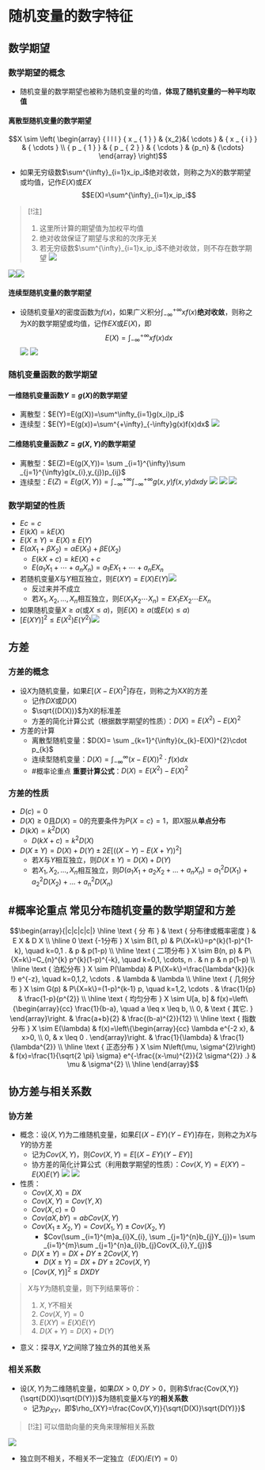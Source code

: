 # 随机变量的数字特征

## 数学期望
### 数学期望的概念
- 随机变量的数学期望也被称为随机变量的均值，**体现了随机变量的一种平均取值**
#### 离散型随机变量的数学期望
$$X \sim \left( \begin{array}  { l l l  }  { x _ { 1 } } & {x_2}&{ \cdots } & { x _ { i } } & { \cdots } \\ { p _ { 1 } } & { p _ { 2 } } & { \cdots } & {p_n} & {\cdots} \end{array} \right)$$
- 如果无穷级数$\sum^{\infty}_{i=1}x_ip_i$绝对收敛，则称之为X的数学期望或均值，记作$E(X)$或$EX$ $$E(X)=\sum^{\infty}_{i=1}x_ip_i$$
> [!注]
> 1. 这里所计算的期望值为加权平均值
> 2. 绝对收敛保证了期望与求和的次序无关
> 3. 若无穷级数$\sum^{\infty}_{i=1}x_ip_i$不绝对收敛，则不存在数学期望
> ![](https://raw.githubusercontent.com/alwaysmissin/picgo/main/20221207160821.png)

![](https://raw.githubusercontent.com/alwaysmissin/picgo/main/20221207161114.png)![](https://raw.githubusercontent.com/alwaysmissin/picgo/main/20221207161205.png)
#### 连续型随机变量的数学期望
- 设随机变量$X$的密度函数为$f(x)$，如果广义积分$\int_{-\infty}^{+\infty}xf(x)$**绝对收敛**，则称之为X的数学期望或均值，记作$EX$或$E(X)$，即$$E(X)=\int^{+\infty}_{-\infty}xf(x)dx$$
![](https://raw.githubusercontent.com/alwaysmissin/picgo/main/20221207162005.png)
![](https://raw.githubusercontent.com/alwaysmissin/picgo/main/20221207162017.png)
### 随机变量函数的数学期望
#### 一维随机变量函数$Y=g(X)$的数学期望
- 离散型：$E(Y)=E(g(X))=\sum^\infty_{i=1}g(x_i)p_i$
- 连续型：$E(Y)=E(g(x))=\sum^{+\infty}_{-\infty}g(x)f(x)dx$
![](https://raw.githubusercontent.com/alwaysmissin/picgo/main/20221207163025.png)
#### 二维随机变量函数$Z=g(X,Y)$的数学期望
- 离散型：$E(Z)=E(g(X,Y))= \sum _{i=1}^{\infty}\sum _{j=1}^{\infty}g(x_{i},y_{j})p_{ij}$
- 连续型：$E(Z)=E(g(X,Y))= \int _{- \infty}^{+ \infty}\int _{- \infty}^{+ \infty}g(x,y)f(x,y)dxdy$
![](https://raw.githubusercontent.com/alwaysmissin/picgo/main/20221212143639.png)
![](https://raw.githubusercontent.com/alwaysmissin/picgo/main/20221212143850.png)
![](https://raw.githubusercontent.com/alwaysmissin/picgo/main/20221212144600.png)
### 数学期望的性质
- $Ec=c$
- $E(kX)=kE(X)$
- $E(X \pm Y)=E(X) \pm E(Y)$
- $E(\alpha X_1+\beta X_2) = \alpha E(X_1)+\beta E(X_2)$
	- $E(kX+c) = kE(X)+c$
	- $E(a_{1}X_{1}+ \cdots +a_{n}X_{n})=a_{1}EX_{1}+ \cdots +a_{n}EX_{n}$
- 若随机变量$X$与$Y$相互独立，则$E(XY)=E(X)E(Y)$![](https://raw.githubusercontent.com/alwaysmissin/picgo/main/20221212144935.png)
	- 反过来并不成立
	- 若$X_1,X_2,...,X_n$相互独立，则$E(X_{1}X_{2}\cdots X_{n})=EX_{1}EX_{2}\cdots EX_{n}$
- 如果随机变量$X\ge a$(或$X\le a$)，则$E(X)\ge a$(或$E(x)\le a$)
- $[E(XY)]^2 \le E(X^2)E(Y^2)$![](https://raw.githubusercontent.com/alwaysmissin/picgo/main/20221212145208.png)
## 方差
### 方差的概念
- 设$X$为随机变量，如果$E \left[(X-E(X)^{2}\right]$存在，则称之为X$X$的方差
	- 记作$DX$或$D(X)$
	- $\sqrt{(D(X))}$为X的标准差
	- 方差的简化计算公式（根据数学期望的性质）：$D(X)=E(X^2)-E(X)^2$
- 方差的计算
	- 离散型随机变量：$D(X)= \sum _{k=1}^{\infty}(x_{k}-E(X))^{2}\cdot p_{k}$
	- 连续型随机变量：$D(X)= \int _{- \infty}^{\infty}(x-E(X))^{2}\cdot f(x)dx$
	- #概率论重点 **重要计算公式**：$D(X)=E(X^2)-E(X)^2$
### 方差的性质
- $D(c)=0$
- $D(X)\ge 0$且$D(X)=0$的充要条件为$P\{X=c\}=1$，即$X$服从**单点分布**
- $D(kX)=k^2D(X)$
	- $D(kX+c)=k^2D(X)$
- $D(X\pm Y)=D(X)+D(Y)\pm 2E[((X-Y)-E(X+Y))^2]$
	- 若$X$与$Y$相互独立，则$D(X\pm Y)=D(X)+D(Y)$
	- 若$X_1,X_2,...,X_n$相互独立，则$D(a_1X_1+a_2X_2+...+a_nX_n)=a_1^2D(X_1)+a_2^2D(X_2)+...+a_n^2D(X_n)$
## #概率论重点 常见分布随机变量的数学期望和方差
$$\begin{array}{|c|c|c|c|}
\hline \text { 分 布 } & \text { 分布律或概率密度 } & E X & D X \\
\hline 0 \text {-1分布 } X \sim B(1, p) & P\{X=k\}=p^{k}(1-p)^{1-k}, \quad k=0,1 . & p & p(1-p) \\
\hline \text { 二项分布 } X \sim B(n, p) & P\{X=k\}=C_{n}^{k} p^{k}(1-p)^{-k}, \quad k=0,1, \cdots, n . & n p & n p(1-p) \\
\hline \text { 泊松分布 } X \sim P(\lambda) & P\{X=k\}=\frac{\lambda^{k}}{k !} e^{-z}, \quad k=0,1,2, \cdots . & \lambda & \lambda \\
\hline \text { 几何分布 } X \sim G(p) & P\{X=k\}=(1-p)^{k-1} p, \quad k=1,2, \cdots . & \frac{1}{p} & \frac{1-p}{p^{2}} \\
\hline \text { 均匀分布 } X \sim U[a, b] & f(x)=\left\{\begin{array}{cc}
\frac{1}{b-a}, \quad a \leq x \leq b, \\
0, & \text { 其它. }
\end{array}\right. & \frac{a+b}{2} & \frac{(b-a)^{2}}{12} \\
\hline \text { 指数分布 } X \sim E(\lambda) & f(x)=\left\{\begin{array}{cc}
\lambda e^{-2 x}, & x>0, \\
0, & x \leq 0 .
\end{array}\right. & \frac{1}{\lambda} & \frac{1}{\lambda^{2}} \\
\hline \text { 正态分布 } X \sim N\left(\mu, \sigma^{2}\right) & f(x)=\frac{1}{\sqrt{2 \pi} \sigma} e^{-\frac{(x-\mu)^{2}}{2 \sigma^{2}} .} & \mu & \sigma^{2} \\
\hline
\end{array}$$

## 协方差与相关系数
### 协方差
- 概念：设$(X,Y)$为二维随机变量，如果$E \left[(X-EY)(Y-EY)\right]$存在，则称之为$X$与$Y$的协方差
	- 记为$Cov(X,Y)$，则$Cov(X,Y)=E \left[(X-EY)(Y-EY)\right]$
	- 协方差的简化计算公式（利用数学期望的性质）：$Cov(X,Y)=E(XY)-E(X)E(Y)$
![](https://raw.githubusercontent.com/alwaysmissin/picgo/main/20221212151940.png)
![](https://raw.githubusercontent.com/alwaysmissin/picgo/main/20221212152242.png)
- 性质：
	- $Cov(X,X)=DX$
	- $Cov(X,Y)=Cov(Y,X)$
	- $Cov(X,c)=0$
	- $Cov(aX,bY)=abCov(X,Y)$
	- $Cov(X_{1}\pm X_{2},Y)=Cov(X_{1},Y)\pm Cov(X_{2},Y)$
		- $Cov(\sum _{i=1}^{m}a_{i}X_{i}, \sum _{j=1}^{n}b_{j}Y_{j})= \sum _{i=1}^{m}\sum _{j=1}^{n}a_{i}b_{j}Cov(X_{i},Y_{j})$
	- $D(X \pm Y)=DX+DY \pm 2Cov(X,Y)$
		- $D(X \pm Y)=DX+DY \pm 2Cov(X,Y)$
	- $\left[ Cov(X,Y)\right] ^{2}\leq DXDY$
> $X$与$Y$为随机变量，则下列结果等价：
> 1. $X,Y$不相关
> 2. $Cov(X,Y) = 0$
> 3. $E(XY)=E(X)E(Y)$
> 4. $D(X+Y)=D(X)+D(Y)$
- 意义：探寻$X,Y$之间除了独立外的其他关系
### 相关系数
- 设$(X,Y)$为二维随机变量，如果$DX >0,DY >0$，则称$\frac{Cov(X,Y)}{\sqrt{D(X)}\sqrt{D(Y)}}$为随机变量$X$与$Y$的**相关系数**
	- 记为$\rho_{XY}$，即$\rho_{XY}=\frac{Cov(X,Y)}{\sqrt{D(X)}\sqrt{D(Y)}}$
> [!注]
> 可以借助向量的夹角来理解相关系数

![](https://raw.githubusercontent.com/alwaysmissin/picgo/main/20221212153858.png)
- 独立则不相关，不相关不一定独立（$E(X)/E(Y)=0$）